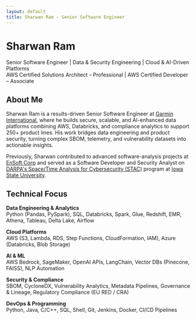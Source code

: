 ```yaml
---
layout: default
title: Sharwan Ram - Senior Software Engineer
---
```


<div class="container">

# Sharwan Ram

Senior Software Engineer | Data & Security Engineering | Cloud & AI-Driven Platforms  
AWS Certified Solutions Architect – Professional | AWS Certified Developer – Associate

## About Me

Sharwan Ram is a results-driven Senior Software Engineer at [Garmin International](https://www.garmin.com/), where he builds secure, scalable, and AI-enhanced data platforms combining AWS, Databricks, and compliance analytics to support 250+ product lines. His work bridges data engineering and product security, turning complex SBOM, telemetry, and vulnerability datasets into actionable insights.

Previously, Sharwan contributed to advanced software-analysis projects at [EnSoft Corp](http://ensoftcorp.com/) and served as a Software Developer and Security Analyst on [DARPA's Space/Time Analysis for Cybersecurity (STAC)](http://www.darpa.mil/program/space-time-analysis-for-cybersecurity) program at [Iowa State University](http://iastate.edu).

## Technical Focus

**Data Engineering & Analytics**  
Python (Pandas, PySpark), SQL, Databricks, Spark, Glue, Redshift, EMR, Athena, Tableau, Delta Lake, Airflow

**Cloud Platforms**  
AWS (S3, Lambda, RDS, Step Functions, CloudFormation, IAM), Azure (Databricks, Blob Storage)

**AI & ML**  
AWS Bedrock, SageMaker, OpenAI APIs, LangChain, Vector DBs (Pinecone, FAISS), NLP Automation

**Security & Compliance**  
SBOM, CycloneDX, Vulnerability Analytics, Metadata Pipelines, Governance & Lineage, Regulatory Compliance (EU RED / CRA)

**DevOps & Programming**  
Python, Java, C/C++, SQL, Shell, Git, Jenkins, Docker, CI/CD Pipelines
